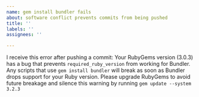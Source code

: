 ```yaml
---
name: gem install bundler fails
about: software conflict prevents commits from being pushed
title: ''
labels: ''
assignees: ''

---
```


I receive this error after pushing a commit: Your RubyGems version (3.0.3) has a bug that prevents `required_ruby_version` from working for Bundler. Any scripts that use `gem install bundler` will break as soon as Bundler drops support for your Ruby version. Please upgrade RubyGems to avoid future breakage and silence this warning by running `gem update --system 3.2.3`
